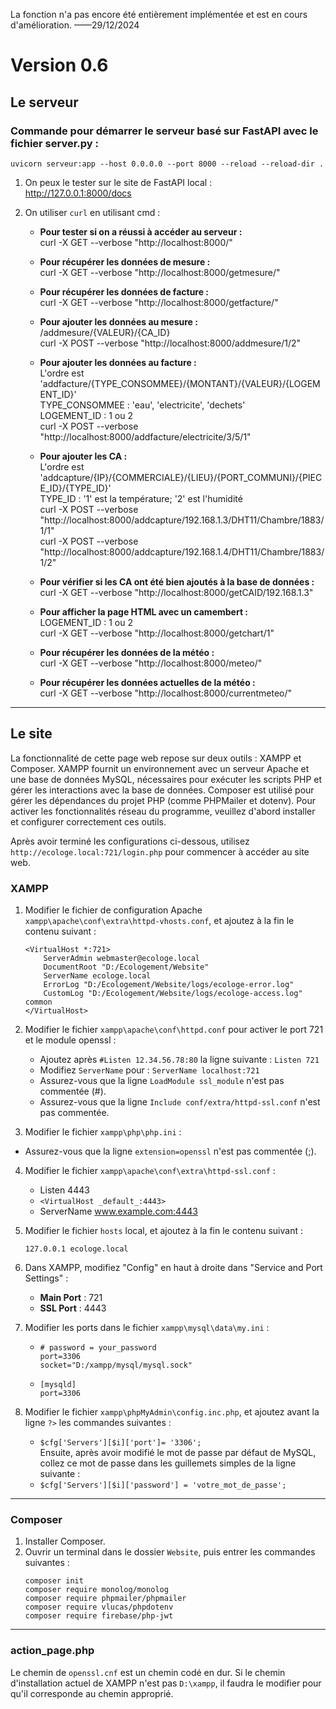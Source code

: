 La fonction n'a pas encore été entièrement implémentée et est en cours d'amélioration. ——29/12/2024

# Version 0.6

## Le serveur

### Commande pour démarrer le serveur basé sur FastAPI avec le fichier server.py :
    uvicorn serveur:app --host 0.0.0.0 --port 8000 --reload --reload-dir .

1. On peux le tester sur le site de FastAPI local :  
    http://127.0.0.1:8000/docs

2. On utiliser `curl` en utilisant cmd :

    - **Pour tester si on a réussi à accéder au serveur :**  
        curl -X GET --verbose "http://localhost:8000/"

    - **Pour récupérer les données de mesure :**  
        curl -X GET --verbose "http://localhost:8000/getmesure/"

    - **Pour récupérer les données de facture :**  
        curl -X GET --verbose "http://localhost:8000/getfacture/"

    - **Pour ajouter les données au mesure :**  
        /addmesure/{VALEUR}/{CA_ID}  
        curl -X POST --verbose "http://localhost:8000/addmesure/1/2"

    - **Pour ajouter les données au facture :**  
        L'ordre est 'addfacture/{TYPE_CONSOMMEE}/{MONTANT}/{VALEUR}/{LOGEMENT_ID}'  
        TYPE_CONSOMMEE : 'eau', 'electricite', 'dechets'  
        LOGEMENT_ID : 1 ou 2  
        curl -X POST --verbose "http://localhost:8000/addfacture/electricite/3/5/1"

    - **Pour ajouter les CA :**  
        L'ordre est 'addcapture/{IP}/{COMMERCIALE}/{LIEU}/{PORT_COMMUNI}/{PIECE_ID}/{TYPE_ID}'  
        TYPE_ID : '1' est la température; '2' est l'humidité  
        curl -X POST --verbose "http://localhost:8000/addcapture/192.168.1.3/DHT11/Chambre/1883/1/1"  
        curl -X POST --verbose "http://localhost:8000/addcapture/192.168.1.4/DHT11/Chambre/1883/1/2"

    - **Pour vérifier si les CA ont été bien ajoutés à la base de données :**  
        curl -X GET --verbose "http://localhost:8000/getCAID/192.168.1.3"

    - **Pour afficher la page HTML avec un camembert :**  
        LOGEMENT_ID : 1 ou 2  
        curl -X GET --verbose "http://localhost:8000/getchart/1"

    - **Pour récupérer les données de la météo :**  
        curl -X GET --verbose "http://localhost:8000/meteo/"

    - **Pour récupérer les données actuelles de la météo :**  
        curl -X GET --verbose "http://localhost:8000/currentmeteo/"

---

## Le site

La fonctionnalité de cette page web repose sur deux outils : XAMPP et Composer. XAMPP fournit un environnement avec un serveur Apache et une base de données MySQL, nécessaires pour exécuter les scripts PHP et gérer les interactions avec la base de données. Composer est utilisé pour gérer les dépendances du projet PHP (comme PHPMailer et dotenv). Pour activer les fonctionnalités réseau du programme, veuillez d'abord installer et configurer correctement ces outils.

Après avoir terminé les configurations ci-dessous, utilisez `http://ecologe.local:721/login.php` pour commencer à accéder au site web.


### XAMPP

1. Modifier le fichier de configuration Apache `xampp\apache\conf\extra\httpd-vhosts.conf`, et ajoutez à la fin le contenu suivant :  
    ```
    <VirtualHost *:721>
        ServerAdmin webmaster@ecologe.local
        DocumentRoot "D:/Ecologement/Website"
        ServerName ecologe.local
        ErrorLog "D:/Ecologement/Website/logs/ecologe-error.log"
        CustomLog "D:/Ecologement/Website/logs/ecologe-access.log" common
    </VirtualHost>
    ```

2. Modifier le fichier `xampp\apache\conf\httpd.conf` pour activer le port 721 et le module openssl :  
    - Ajoutez après `#Listen 12.34.56.78:80` la ligne suivante : `Listen 721`  
    - Modifiez `ServerName` pour : `ServerName localhost:721`
    - Assurez-vous que la ligne `LoadModule ssl_module` n'est pas commentée (#).
    - Assurez-vous que la ligne `Include conf/extra/httpd-ssl.conf` n'est pas commentée.

3. Modifier le fichier `xampp\php\php.ini` :
  - Assurez-vous que la ligne `extension=openssl` n'est pas commentée (;).

4. Modifier le fichier `xampp\apache\conf\extra\httpd-ssl.conf` :  
    - Listen 4443  
    - `<VirtualHost _default_:4443>`  
    - ServerName www.example.com:4443

5. Modifier le fichier `hosts` local, et ajoutez à la fin le contenu suivant :  
    ```
    127.0.0.1 ecologe.local
    ```

6. Dans XAMPP, modifiez "Config" en haut à droite dans "Service and Port Settings" :  
    - **Main Port** : 721  
    - **SSL Port** : 4443  

7. Modifier les ports dans le fichier `xampp\mysql\data\my.ini` :  
    - ```
      # password = your_password  
      port=3306  
      socket="D:/xampp/mysql/mysql.sock"
      ```  
    - ```
      [mysqld]  
      port=3306
      ```

8. Modifier le fichier `xampp\phpMyAdmin\config.inc.php`, et ajoutez avant la ligne `?>` les commandes suivantes :  
    - `$cfg['Servers'][$i]['port']= '3306';`  
    Ensuite, après avoir modifié le mot de passe par défaut de MySQL, collez ce mot de passe dans les guillemets simples de la ligne suivante :  
    - `$cfg['Servers'][$i]['password'] = 'votre_mot_de_passe';`

---

### Composer

1. Installer Composer.  
2. Ouvrir un terminal dans le dossier `Website`, puis entrer les commandes suivantes :  
    ```
    composer init
    composer require monolog/monolog
    composer require phpmailer/phpmailer
    composer require vlucas/phpdotenv
    composer require firebase/php-jwt
    ```

---
### action_page.php
  Le chemin de `openssl.cnf` est un chemin codé en dur. Si le chemin d'installation actuel de XAMPP n'est pas `D:\xampp`, il faudra le modifier pour qu'il corresponde au chemin approprié.
